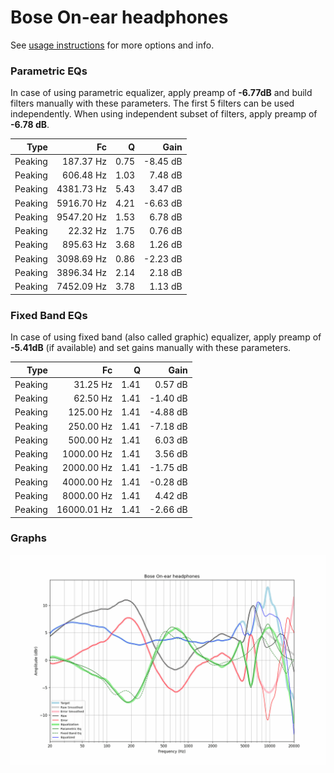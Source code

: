 # Bose On-ear headphones
See [usage instructions](https://github.com/jaakkopasanen/AutoEq#usage) for more options and info.

### Parametric EQs
In case of using parametric equalizer, apply preamp of **-6.77dB** and build filters manually
with these parameters. The first 5 filters can be used independently.
When using independent subset of filters, apply preamp of **-6.78 dB**.

| Type    | Fc         |    Q | Gain     |
|--------:|-----------:|-----:|---------:|
| Peaking | 187.37 Hz  | 0.75 | -8.45 dB |
| Peaking | 606.48 Hz  | 1.03 | 7.48 dB  |
| Peaking | 4381.73 Hz | 5.43 | 3.47 dB  |
| Peaking | 5916.70 Hz | 4.21 | -6.63 dB |
| Peaking | 9547.20 Hz | 1.53 | 6.78 dB  |
| Peaking | 22.32 Hz   | 1.75 | 0.76 dB  |
| Peaking | 895.63 Hz  | 3.68 | 1.26 dB  |
| Peaking | 3098.69 Hz | 0.86 | -2.23 dB |
| Peaking | 3896.34 Hz | 2.14 | 2.18 dB  |
| Peaking | 7452.09 Hz | 3.78 | 1.13 dB  |

### Fixed Band EQs
In case of using fixed band (also called graphic) equalizer, apply preamp of **-5.41dB**
(if available) and set gains manually with these parameters.

| Type    | Fc          |    Q | Gain     |
|--------:|------------:|-----:|---------:|
| Peaking | 31.25 Hz    | 1.41 | 0.57 dB  |
| Peaking | 62.50 Hz    | 1.41 | -1.40 dB |
| Peaking | 125.00 Hz   | 1.41 | -4.88 dB |
| Peaking | 250.00 Hz   | 1.41 | -7.18 dB |
| Peaking | 500.00 Hz   | 1.41 | 6.03 dB  |
| Peaking | 1000.00 Hz  | 1.41 | 3.56 dB  |
| Peaking | 2000.00 Hz  | 1.41 | -1.75 dB |
| Peaking | 4000.00 Hz  | 1.41 | -0.28 dB |
| Peaking | 8000.00 Hz  | 1.41 | 4.42 dB  |
| Peaking | 16000.01 Hz | 1.41 | -2.66 dB |

### Graphs
![](./Bose%20On-ear%20headphones.png)